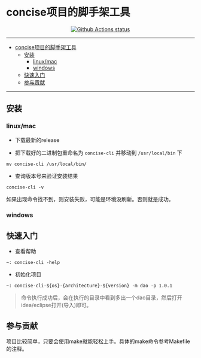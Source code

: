 # concise项目的脚手架工具

<p align="center">
  <a href="https://github.com/Casper-Mars/concise-cli/actions/workflows/go.yml"><img src="https://github.com/Casper-Mars/concise-cli/actions/workflows/go.yml/badge.svg" alt="Github Actions status"></a>
</p>

---

- [concise项目的脚手架工具](#concise项目的脚手架工具)
    - [安装](##安装)
        - [linux/mac](###linux/mac)
        - [windows](###windows)
    - [快速入门](##快速入门)
    - [参与贡献](##参与贡献)

---

## 安装

### linux/mac

* 下载最新的release

* 把下载好的二进制包重命名为 `concise-cli` 并移动到 `/usr/local/bin` 下

```shell
mv concise-cli /usr/local/bin/
```

* 查询版本号来验证安装结果

```shell
concise-cli -v
```

如果出现命令找不到，则安装失败，可能是环境没刷新。否则就是成功。

### windows

## 快速入门

* 查看帮助

```shell
~: concise-cli -help
```

* 初始化项目

```shell
~: concise-cli-${os}-{architecture}-${version} -m dao -p 1.0.1
```

> 命令执行成功后，会在执行的目录中看到多出一个dao目录，然后打开idea/eclipse打开(导入)即可。

## 参与贡献

项目比较简单，只要会使用make就能轻松上手。具体的make命令参考Makefile的注释。